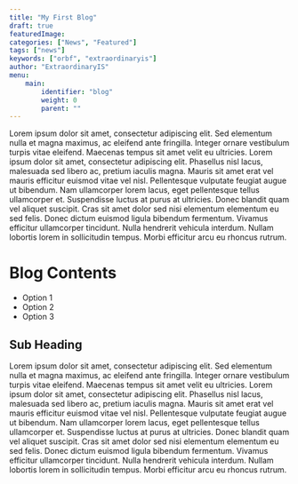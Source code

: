 ```yaml
---
title: "My First Blog"
draft: true
featuredImage:
categories: ["News", "Featured"]
tags: ["news"]
keywords: ["orbf", "extraordinaryis"]
author: "ExtraordinaryIS"
menu:
    main:
        identifier: "blog"
        weight: 0
        parent: ""
---
```


Lorem ipsum dolor sit amet, consectetur adipiscing elit. Sed elementum nulla et magna maximus, ac eleifend ante fringilla. Integer ornare vestibulum turpis vitae eleifend. Maecenas tempus sit amet velit eu ultricies. Lorem ipsum dolor sit amet, consectetur adipiscing elit. Phasellus nisl lacus, malesuada sed libero ac, pretium iaculis magna. Mauris sit amet erat vel mauris efficitur euismod vitae vel nisl. Pellentesque vulputate feugiat augue ut bibendum. Nam ullamcorper lorem lacus, eget pellentesque tellus ullamcorper et. Suspendisse luctus at purus at ultricies. Donec blandit quam vel aliquet suscipit. Cras sit amet dolor sed nisi elementum elementum eu sed felis. Donec dictum euismod ligula bibendum fermentum. Vivamus efficitur ullamcorper tincidunt. Nulla hendrerit vehicula interdum. Nullam lobortis lorem in sollicitudin tempus. Morbi efficitur arcu eu rhoncus rutrum.

# Blog Contents

- Option 1
- Option 2
- Option 3

## Sub Heading

Lorem ipsum dolor sit amet, consectetur adipiscing elit. Sed elementum nulla et magna maximus, ac eleifend ante fringilla. Integer ornare vestibulum turpis vitae eleifend. Maecenas tempus sit amet velit eu ultricies. Lorem ipsum dolor sit amet, consectetur adipiscing elit. Phasellus nisl lacus, malesuada sed libero ac, pretium iaculis magna. Mauris sit amet erat vel mauris efficitur euismod vitae vel nisl. Pellentesque vulputate feugiat augue ut bibendum. Nam ullamcorper lorem lacus, eget pellentesque tellus ullamcorper et. Suspendisse luctus at purus at ultricies. Donec blandit quam vel aliquet suscipit. Cras sit amet dolor sed nisi elementum elementum eu sed felis. Donec dictum euismod ligula bibendum fermentum. Vivamus efficitur ullamcorper tincidunt. Nulla hendrerit vehicula interdum. Nullam lobortis lorem in sollicitudin tempus. Morbi efficitur arcu eu rhoncus rutrum.


